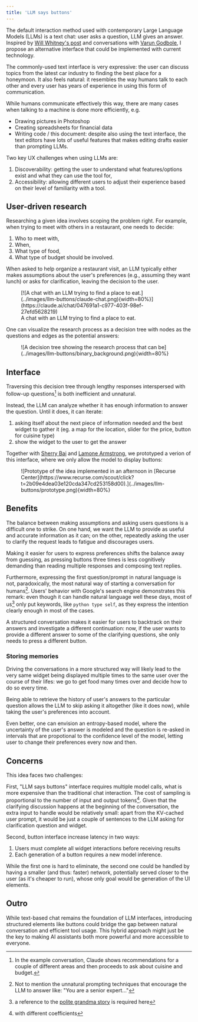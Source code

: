 ```yaml
---
title: 'LLM says buttons'
---
```

The default interaction method used with contemporary Large Language Models (LLMs) is a text chat: user asks a question, LLM gives an answer.
Inspired by [Will Whitney's post](https://willwhitney.com/computing-inside-ai.html) and conversations with [Varun Godbole](https://www.varungodbole.com/), I propose an alternative
interface that could be implemented with current technology.

The commonly-used text interface is very expressive: the user can discuss topics from the latest car industry to finding the best place for a honeymoon.
It also feels natural: it resembles the way humans talk to each other and every user has years of experience in using this form of communication.

While humans communicate effectively this way, there are many cases when talking to a machine is done more efficiently, e.g.
- Drawing pictures in Photoshop
- Creating spreadsheets for financial data
- Writing code / this document: despite also using the text interface, the text editors have lots of useful features that makes editing drafts easier than prompting LLMs.

Two key UX challenges when using LLMs are:

1. Discoverability: getting the user to understand what features/options exist and what they can use the tool for,
2. Accessibility: allowing different users to adjust their experience based on their level of familiarity with a tool.

## User-driven research
Researching a given idea involves scoping the problem right.
For example, when trying to meet with others in a restaurant, one needs to decide:

1. Who to meet with,
2. When,
3. What type of food,
4. What type of budget should be involved.

When asked to help organize a restaurant visit, an LLM typically either makes assumptions about the user's preferences (e.g., assuming they want lunch) or asks for clarification, leaving the decision to the user.

<figure>
[![A chat with an LLM trying to find a place to eat.](../images/llm-buttons/claude-chat.png){width=80%}](https://claude.ai/chat/047691a1-c977-403f-98ef-27efd5628219)
<figcaption>
  A chat with an LLM trying to find a place to eat.
</figcaption>
</figure>

One can visualize the research process as a decision tree with nodes as the questions and edges as the potential answers:

<figure>
![A decision tree showing the research process that can be](../images/llm-buttons/binary_background.png){width=80%}
</figure>

## Interface

Traversing this decision tree through lengthy responses interspersed with follow-up questions[^1] is both inefficient and unnatural.

Instead, the LLM can analyze whether it has enough information to answer the question. Until it does, it can iterate:

1. asking itself about the next piece of information needed and the best widget to gather it (eg. a map for the location, slider for the price, button for cuisine type)
2. show the widget to the user to get the answer

[^1]: In the example conversation, Claude shows recommendations for a couple of different areas and then proceeds to ask about cuisine and budget.

Together with [Sherry Bai](https://github.com/sherrybai) and [Lamone Armstrong](https://github.com/l-armstrong),
we prototyped a verion of this interface, where we only allow the model to display buttons:
<figure>
![Prototype of the idea implemented in an afternoon in [Recurse Center](https://www.recurse.com/scout/click?t=2b09e4dea03e120cda347cd253158d00).](../images/llm-buttons/prototype.png){width=80%}
</figure>

## Benefits
The balance between making assumptions and asking users questions is a difficult one to strike.
On one hand, we want the LLM to provide as useful and accurate information as it can; on the other, repeatedly asking the user to clarify the request leads to fatigue and discourages users.

Making it easier for users to express preferences shifts the balance away from guessing, as pressing buttons three times is less cognitively demanding than reading multiple responses and composing text replies.

Furthermore, expressing the first question/prompt in natural language is not, paradoxically, the most natural way of starting a conversation for humans[^2].
Users' behavior with Google's search engine demonstrates this remark: even though it can handle natural language well these days, most of
us[^3] only put keywords, like `python type self`, as they express the intention clearly enough in most of the cases.

[^2]: Not to mention the unnatural prompting techniques that encourage the LLM to answer like: "You are a senior expert..."
[^3]: a reference to the [polite grandma story](https://www.today.com/parents/grandmother-makes-everyone-smile-polite-google-request-t98411) is required here

A structured conversation makes it easier for users to backtrack on their answers and investigate a different continuation: now, if the user wants to provide a different answer to some of the clarifying questions,
she only needs to press a different button.

### Storing memories
Driving the conversations in a more structured way will likely lead to the very same widget being displayed multiple times to the same user
over the course of their lifes: we go to get food many times over and decide how to do so every time.

Being able to retrieve the history of user's answers to the particular question allows the LLM to skip asking it altogether (like it does now),
while taking the user's preferences into account.

Even better, one can envision an entropy-based model, where the uncertainty of the user's answer is modeled and the question is
re-asked in intervals that are propotional to the confidence level of the model, letting user to change their preferences every
now and then.

## Concerns
This idea faces two challenges:

First, "LLM says buttons" interface requires multiple model calls, what is more expensive than the traditional chat interaction. The cost of sampling is proportional to the number of input and output tokens[^4].
Given that the clarifying discussion happens at the beginning of the conversation, the extra input to handle would be relatively small: apart from the KV-cached user prompt, it would be just a couple of sentences to the LLM asking for clarification question and widget.

Second, button interface increase latency in two ways:

1. Users must complete all widget interactions before receiving results
2. Each generation of a button requires a new model inference.

While the first one is hard to eliminate, the second one could be handled by having a smaller (and thus: faster) network, potentially served closer to the user (as it's cheaper to run), whose only goal would be generation of the UI elements.

[^4]: with different coefficients

## Outro
While text-based chat remains the foundation of LLM interfaces, introducing structured elements like buttons could bridge the gap between natural conversation and efficient tool usage. This hybrid approach might just be the key to making AI assistants both more powerful and more accessible to everyone.
